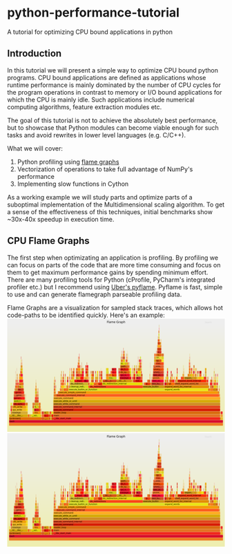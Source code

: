 # python-performance-tutorial
A tutorial for optimizing CPU bound applications in python

## Introduction  

In this tutorial we will present a simple way to optimize CPU bound python programs. CPU bound applications are defined as applications whose runtime performance is mainly dominated by the number of CPU cycles for the program operations in contrast to memory or I/O bound applications for which the CPU is mainly idle. Such applications include numerical computing algorithms, feature extraction modules etc.

The goal of this tutorial is not to achieve the absolutely best performance, but to showcase that Python modules can become viable enough for such tasks and avoid rewrites in lower level languages (e.g. C/C++).

What we will cover:

1. Python profiling using [flame graphs](http://www.brendangregg.com/flamegraphs.html)  
2. Vectorization of operations to take full advantage of NumPy's performance  
3. Implementing slow functions in Cython  

As a working example we will study parts and optimize parts of a suboptimal implementation of the Multidimensional scaling algorithm. To get a sense of the effectiveness of this techniques, initial benchmarks show ~30x-40x speedup in execution time.

## CPU Flame Graphs

The first step when optimizating an application is profiling. By profiling we can focus on parts of the code that are more time consuming and focus on them to get maximum performance gains by spending minimum effort. There are many profiling tools for Python (cProfile, PyCharm's integrated profiler etc.) but I recommend using [Uber's pyflame](https://github.com/uber/pyflame). Pyflame is fast, simple to use and can generate flamegraph parseable profiling data. 

Flame Graphs are a visualization for sampled stack traces, which allows hot code-paths to be identified quickly. Here's an example:
![Alt text](./example.svg)
<img src="./example.svg">
